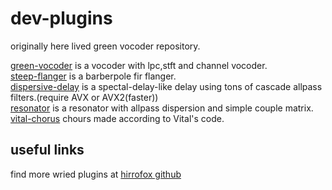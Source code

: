 # dev-plugins
originally here lived green vocoder repository.  

[green-vocoder](plugins/green-vocoder/readme.md) is a vocoder with lpc,stft and channel vocoder.  
[steep-flanger](plugins/steep-flanger/readme.md) is a barberpole fir flanger.  
[dispersive-delay](plugins/dispersive-delay/readme.md) is a spectal-delay-like delay using tons of cascade allpass filters.(require AVX or AVX2(faster))  
[resonator](plugins/resonator/readme.md) is a resonator with allpass dispersion and simple couple matrix.  
[vital-chorus](plugins/vital-chorus/readme.md) chours made according to Vital's code.  

## useful links
find more wried plugins at [hirrofox github](https://github.com/hiirofox)  
